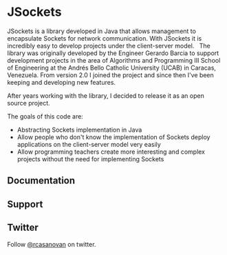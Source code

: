 # JSockets

JSockets is a library developed in Java that allows management to encapsulate Sockets for network communication. With JSockets it is incredibly easy to develop projects under the client-server model.
 
The library was originally developed by the Engineer Gerardo Barcia to support development projects in the area of Algorithms and Programming III School of Engineering at the Andrés Bello Catholic University (UCAB) in Caracas, Venezuela. From version 2.0 I joined the project and since then I've been keeping and developing new features.

After years working with the library, I decided to release it as an open source project.

The goals of this code are:

* Abstracting Sockets implementation in Java
* Allow people who don't know the implementation of Sockets deploy applications on the client-server model very easily
* Allow programming teachers create more interesting and complex projects without the need for implementing Sockets

## Documentation

## Support

## Twitter

Follow [@rcasanovan](http://twitter.com/rcasanovan) on twitter.

